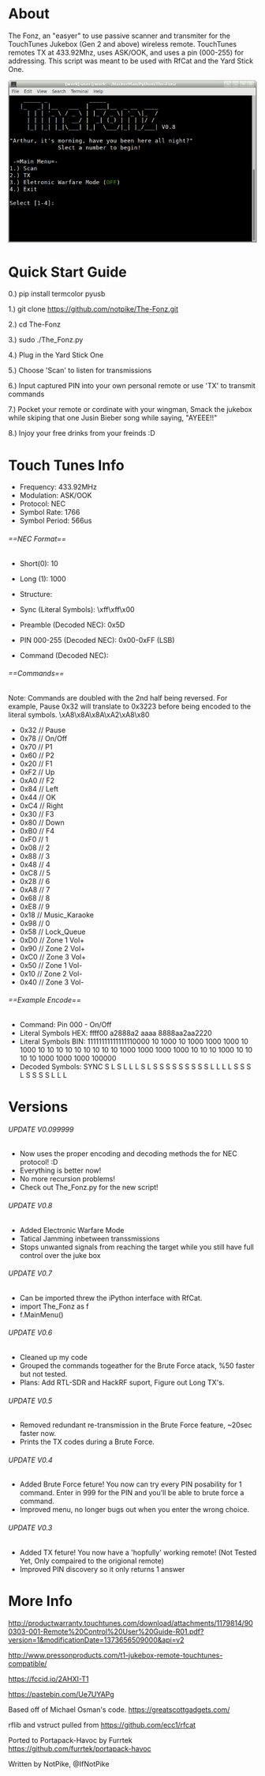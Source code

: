  # About
The Fonz, an "easyer" to use passive scanner and transmiter for the TouchTunes Jukebox (Gen 2 and above) wireless remote. TouchTunes remotes TX at 433.92Mhz, uses ASK/OOK, and uses a pin (000-255) for addressing. 
This script was meant to be used with RfCat and the Yard Stick One.

![screenshot](doc/thefonz.png)

# Quick Start Guide

0.) pip install termcolor pyusb 

1.) git clone https://github.com/notpike/The-Fonz.git

2.) cd The-Fonz

3.) sudo ./The_Fonz.py

4.) Plug in the Yard Stick One

5.) Choose 'Scan' to listen for transmissions

6.) Input captured PIN into your own personal remote or use 'TX' to transmit commands

7.) Pocket your remote or cordinate with your wingman, Smack the jukebox while skiping that one Jusin Bieber song while saying, "AYEEE!!"

8.) Injoy your free drinks from your freinds :D

# Touch Tunes Info

- Frequency: 433.92MHz
- Modulation: ASK/OOK
- Protocol: NEC
- Symbol Rate: 1766
- Symbol Period: 566us

###### ==NEC Format==
- Short(0): 10 
- Long (1): 1000

- Structure:                 <SYNC> <PREAMBLE> <PIN> <COMMAND>
- Sync (Literal Symbols):    \xff\xff\x00
- Preamble (Decoded NEC):    0x5D
- PIN 000-255 (Decoded NEC): 0x00-0xFF (LSB)
- Command (Decoded NEC):

###### ==Commands==
Note: Commands are doubled with the 2nd half being reversed. For example, Pause 0x32 will translate to 0x3223 before being encoded to the literal symbols. \xA8\x8A\x8A\xA2\xA8\x80

  - 0x32	// Pause
  - 0x78	// On/Off
  - 0x70	// P1
  - 0x60	// P2
  - 0x20	// F1
  - 0xF2	// Up
  - 0xA0	// F2
  - 0x84	// Left
  - 0x44	// OK
  - 0xC4	// Right
  - 0x30	// F3
  - 0x80	// Down
  - 0xB0	// F4
  - 0xF0	// 1
  - 0x08	// 2
  - 0x88	// 3
  - 0x48	// 4
  - 0xC8	// 5
  - 0x28	// 6
  - 0xA8	// 7
  - 0x68	// 8
  - 0xE8	// 9
  - 0x18	// Music_Karaoke
  - 0x98	// 0
  - 0x58	// Lock_Queue
  - 0xD0	// Zone 1 Vol+
  - 0x90	// Zone 2 Vol+
  - 0xC0	// Zone 3 Vol+
  - 0x50	// Zone 1 Vol-
  - 0x10	// Zone 2 Vol-
  - 0x40    // Zone 3 Vol-

###### ==Example Encode==
- Command:             Pin 000 - On/Off
- Literal Symbols HEX: ffff00 a2888a2 aaaa 8888aa2aa2220
- Literal Symbols BIN: 11111111111111110000 10 1000 10 1000 1000 1000 10 1000 10 10 10 10 10 10 10 10 10 1000 1000 1000 1000 10 10 10 1000 10 10 10 10 1000 1000 1000 100000
- Decoded Symbols:             SYNC         S  L    S  L    L    L    S  L    S  S  S  S  S  S  S  S  S  L    L    L    L    S  S  S  L    S  S  S  S  L    L    L

# Versions
###### UPDATE V0.099999
  - Now uses the proper encoding and decoding methods the for NEC protocol! :D
  - Everything is better now!
  - No more recursion problems!
  - Check out The_Fonz.py for the new script!

###### UPDATE V0.8
  - Added Electronic Warfare Mode
  - Tatical Jamming inbetween transsmissions 
  - Stops unwanted signals from reaching the target while you still have full control over the juke box

###### UPDATE V0.7
  - Can be imported threw the iPython interface with RfCat.
  - import The_Fonz as f
  - f.MainMenu()

###### UPDATE V0.6
  - Cleaned up my code
  - Grouped the commands togeather for the Brute Force atack, %50 faster but not tested.
  - Plans: Add RTL-SDR and HackRF suport, Figure out Long TX's.

###### UPDATE V0.5
  - Removed redundant re-transmission in the Brute Force feature, ~20sec faster now.
  - Prints the TX codes during a Brute Force.

###### UPDATE V0.4
  - Added Brute Force feture! You now can try every PIN posability for 1 command. Enter in 999 for the PIN and you'll be able to brute force a command.
  - Improved menu, no longer bugs out when you enter the wrong choice.

###### UPDATE V0.3
  - Added TX feture! You now have a 'hopfully' working remote! (Not Tested Yet, Only compaired to the origional remote)
  - Improved PIN discovery so it only returns 1 answer

# More Info

http://productwarranty.touchtunes.com/download/attachments/1179814/900303-001-Remote%20Control%20User%20Guide-R01.pdf?version=1&modificationDate=1373656509000&api=v2

http://www.pressonproducts.com/t1-jukebox-remote-touchtunes-compatible/

https://fccid.io/2AHXI-T1

https://pastebin.com/Ue7UYAPg

Based off of Michael Osman's code. https://greatscottgadgets.com/

rflib and vstruct pulled from https://github.com/ecc1/rfcat

Ported to Portapack-Havoc by Furrtek https://github.com/furrtek/portapack-havoc

Written by NotPike, @IfNotPike
